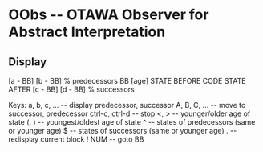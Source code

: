 # OObs -- OTAWA Observer for Abstract Interpretation

## Display

[a - BB] [b - BB]		% predecessors
BB [age]
STATE BEFORE
CODE
STATE AFTER
[c - BB] [d - BB]		% successors

Keys:
	a, b, c, ... -- display predecessor, successor
	A, B, C, ... -- move to successor, predecessor
	ctrl-c, ctrl-d -- stop
	<, > -- younger/older age of state
	(, ) -- youngest/oldest age of state
	^ -- states of predecessors (same or younger age)
	$ -- states of successors (same or younger age)
	. -- redisplay current block
	! NUM -- goto BB
